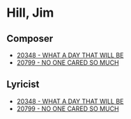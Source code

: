 # Hill, Jim

## Composer

- [20348 - WHAT A DAY THAT WILL BE](/hymns/20348.md)
- [20799 - NO ONE CARED SO MUCH](/hymns/20799.md)

## Lyricist

- [20348 - WHAT A DAY THAT WILL BE](/hymns/20348.md)
- [20799 - NO ONE CARED SO MUCH](/hymns/20799.md)

